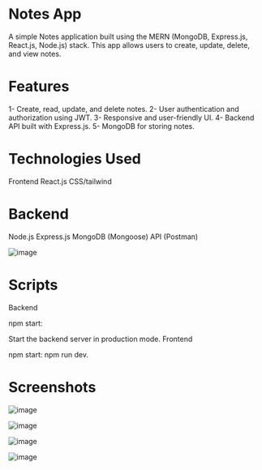 # Notes App

A simple  Notes application built using the MERN (MongoDB, Express.js, React.js, Node.js) stack. This app allows users to create, update, delete, and view notes.

# Features

1- Create, read, update, and delete notes.
2- User authentication and authorization using JWT.
3- Responsive and user-friendly UI.
4- Backend API built with Express.js.
5- MongoDB for storing notes.

# Technologies Used
Frontend
React.js
CSS/tailwind 

# Backend
Node.js
Express.js
MongoDB (Mongoose)
API (Postman)

![image](https://github.com/user-attachments/assets/20520496-ad2f-49a7-915f-74adc51480a0)


# Scripts
Backend

npm start:

Start the backend server in production mode.
Frontend

npm start: npm run dev.

# Screenshots
![image](https://github.com/user-attachments/assets/59be4dbc-fa5b-4bd9-80e7-fe7fd6730e86)


![image](https://github.com/user-attachments/assets/52ba6a99-8b4f-41bf-970c-6762c9ce198d)



![image](https://github.com/user-attachments/assets/c86110ce-096c-42dc-8612-6e895b93535f)


![image](https://github.com/user-attachments/assets/d0c30446-f5fe-427f-9b9d-01dfa3dabcbd)













